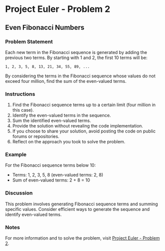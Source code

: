 # Project Euler - Problem 2

## Even Fibonacci Numbers

### Problem Statement

Each new term in the Fibonacci sequence is generated by adding the previous two terms. By starting with 1 and 2, the first 10 terms will be:

`1, 2, 3, 5, 8, 13, 21, 34, 55, 89, ...`

By considering the terms in the Fibonacci sequence whose values do not exceed four million, find the sum of the even-valued terms.

### Instructions

1. Find the Fibonacci sequence terms up to a certain limit (four million in this case).
2. Identify the even-valued terms in the sequence.
3. Sum the identified even-valued terms.
4. Provide the solution without revealing the code implementation.
5. If you choose to share your solution, avoid posting the code on public forums or repositories.
6. Reflect on the approach you took to solve the problem.

### Example

For the Fibonacci sequence terms below 10:
- Terms: 1, 2, 3, 5, 8 (even-valued terms: 2, 8)
- Sum of even-valued terms: 2 + 8 = 10

### Discussion

This problem involves generating Fibonacci sequence terms and summing specific values. Consider efficient ways to generate the sequence and identify even-valued terms.

### Notes

For more information and to solve the problem, visit [Project Euler - Problem 2](https://projecteuler.net/problem=2).
